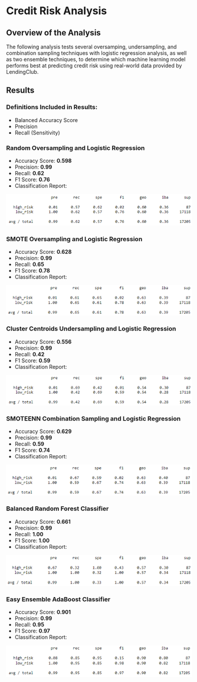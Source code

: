 # Credit Risk Analysis

## Overview of the Analysis

The following analysis tests several oversamping, undersampling, and combination sampling techniques with logistic regression analysis, as well as two ensemble techniques, to determine which machine learning model performs best at predicting credit risk using real-world data provided by LendingClub.

## Results


### Definitions Included in Results:
* Balanced Accuracy Score
* Precision
* Recall (Sensitivity)

### Random Oversampling and Logistic Regression
* Accuracy Score: __0.598__
* Precision: __0.99__
* Recall: __0.62__
* F1 Score: __0.76__
* Classification Report:
<img src='https://github.com/bradydwilton/credit_risk_analysis/blob/main/images/ros_classification_report.png'>

### SMOTE Oversampling and Logistic Regression
* Accuracy Score: __0.628__
* Precision: __0.99__
* Recall: __0.65__
* F1 Score: __0.78__
* Classification Report:
<img src='https://github.com/bradydwilton/credit_risk_analysis/blob/main/images/smote_classification_report.png'>

### Cluster Centroids Undersampling and Logistic Regression
* Accuracy Score: __0.556__
* Precision: __0.99__
* Recall: __0.42__
* F1 Score: __0.59__
* Classification Report:
<img src='https://github.com/bradydwilton/credit_risk_analysis/blob/main/images/cc_classification_report.png'>

### SMOTEENN Combination Sampling and Logistic Regression
* Accuracy Score: __0.629__
* Precision: __0.99__
* Recall: __0.59__
* F1 Score: __0.74__
* Classification Report:
<img src='https://github.com/bradydwilton/credit_risk_analysis/blob/main/images/smoteenn_classification_report.png'>

### Balanced Random Forest Classifier
* Accuracy Score: __0.661__
* Precision: __0.99__
* Recall: __1.00__
* F1 Score: __1.00__
* Classification Report:
<img src='https://github.com/bradydwilton/credit_risk_analysis/blob/main/images/rf_classification_report.png'>

### Easy Ensemble AdaBoost Classifier
* Accuracy Score: __0.901__
* Precision: __0.99__
* Recall: __0.95__
* F1 Score: __0.97__
* Classification Report:
<img src='https://github.com/bradydwilton/credit_risk_analysis/blob/main/images/eec_classification_report.png'>